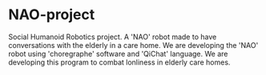 # NAO-project
Social Humanoid Robotics project. A 'NAO' robot made to have conversations with the elderly in a care home.
We are developing the 'NAO' robot using 'choregraphe' software and 'QiChat' language. We are developing this program to combat lonliness in elderly care homes.

